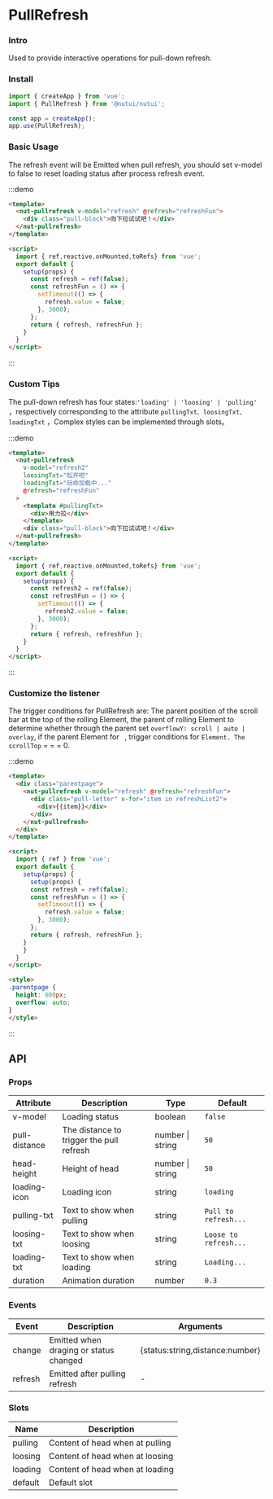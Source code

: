 #  PullRefresh

### Intro

Used to provide interactive operations for pull-down refresh.

### Install

```javascript
import { createApp } from 'vue';
import { PullRefresh } from '@nutui/nutui';

const app = createApp();
app.use(PullRefresh);

```

### Basic Usage

The refresh event will be Emitted when pull refresh, you should set v-model to false to reset loading status after process refresh event.

:::demo

```html
<template>
  <nut-pullrefresh v-model="refresh" @refresh="refreshFun">
    <div class="pull-block">向下拉试试吧！</div>
  </nut-pullrefresh>
</template>

<script>
  import { ref,reactive,onMounted,toRefs} from 'vue';
  export default {
    setup(props) {
      const refresh = ref(false);
      const refreshFun = () => {  
        setTimeout(() => {
          refresh.value = false;
        }, 3000);
      };
      return { refresh, refreshFun };
    }
  }
</script>

```
:::
### Custom Tips

The pull-down refresh has four states:`'loading' | 'loosing' | 'pulling' `，respectively corresponding to the attribute `pullingTxt、loosingTxt、loadingTxt` ，Complex styles can be implemented through slots。

:::demo

```html
<template>
  <nut-pullrefresh
    v-model="refresh2"
    loosingTxt="松开吧"
    loadingTxt="玩命加载中..."
    @refresh="refreshFun"
  >
    <template #pullingTxt>
      <div>用力拉</div>
    </template>
    <div class="pull-block">向下拉试试吧！</div>
  </nut-pullrefresh>
</template>

<script>
  import { ref,reactive,onMounted,toRefs} from 'vue';
  export default {
    setup(props) {
      const refresh2 = ref(false);
      const refreshFun = () => {  
        setTimeout(() => {
          refresh2.value = false;
        }, 3000);
      };
      return { refresh, refreshFun };
    }
  }
</script>

```
:::
### Customize the listener

The trigger conditions for PullRefresh are: The parent position of the scroll bar at the top of the rolling Element, the parent of rolling Element to determine whether through the parent set ` overflowY: scroll | auto | overlay `, if the parent Element for ` `, trigger conditions for ` Element. The scrollTop ` = = = 0.

:::demo

```html
<template>
  <div class="parentpage">
    <nut-pullrefresh v-model="refresh" @refresh="refreshFun">
      <div class="pull-letter" v-for="item in refreshList2">
        <div>{{item}}</div>
      </div>
    </nut-pullrefresh>
  </div>
</template>

<script>
  import { ref } from 'vue';
  export default {
    setup(props) {
      setup(props) {
      const refresh = ref(false);
      const refreshFun = () => {  
        setTimeout(() => {
          refresh.value = false;
        }, 3000);
      };
      return { refresh, refreshFun };
    }
    }
  }
</script>

<style>
.parentpage {
  height: 600px;
  overflow: auto;
}
</style>
```
:::

## API

### Props

| Attribute         | Description                             | Type   | Default           |
|--------------|----------------------------------|--------|------------------|
| v-model        | Loading status               | boolean | `false`                |
| pull-distance         | The distance to trigger the pull refresh | number \| string | `50`               |
| head-height | Height of head     | number \| string | `50`  |
| loading-icon         | Loading icon      | string | `loading`            |
| pulling-txt         | Text to show when pulling                       | string | `Pull to refresh...`            |
| loosing-txt         | Text to show when loosing                       | string | `Loose to refresh...`            |
| loading-txt        | Text to show when loading                         | string | `Loading...`                |
| duration       | Animation duration                         | number | `0.3`                |

### Events

| Event | Description           | Arguments     |
|--------|----------------|--------------|
| change  | Emitted when draging or status changed | {status:string,distance:number} |
| refresh  | Emitted after pulling refresh | - |

### Slots

| Name | Description           | 
|--------|----------------|
| pulling  | Content of head when at pulling |
| loosing  | Content of head when at loosing |
| loading  | Content of head when at loading |
| default  | 	Default slot |
